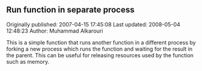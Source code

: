 ## Run function in separate process

Originally published: 2007-04-15 17:45:08
Last updated: 2008-05-04 12:48:23
Author: Muhammad Alkarouri

This is a simple function that runs another function in a different process by forking a new process which runs the function and waiting for the result in the parent. This can be useful for releasing resources used by the function such as memory.